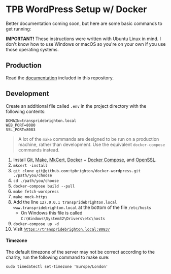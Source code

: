 # TPB WordPress Setup w/ Docker

Better documentation coming soon, but here are some basic commands to get running:

**IMPORTANT!** These instructions were written with Ubuntu Linux in mind. I don't know how to use
Windows or macOS so you're on your own if you use those operating systems.

## Production

Read the [documentation](./docs/) included in this repository.

## Development

Create an additional file called `.env` in the project directory with the following contents:

```dotenv
DOMAIN=transpridebrighton.local
WEB_PORT=8080
SSL_PORT=8083
```

> A lot of the `make` commands are designed to be run on a production machine, rather
> than development. Use the equivalent `docker-compose` commands instead.

1. Install [Git](https://git-scm.com/), [Make](https://www.gnu.org/software/make/),
   [MkCert](https://mkcert.dev/), [Docker](https://docs.docker.com/get-docker/) +
   [Docker Compose](https://docs.docker.com/compose/install/), and
   [OpenSSL](https://www.openssl.org/).
2. `mkcert -install`
3. `git clone git@github.com:tpbrighton/docker-wordpress.git ./path/you/choose`
4. `cd ./path/you/choose`
5. `docker-compose build --pull`
6. `make fetch-wordpress`
7. `make mock-https`
8. Add the line `127.0.0.1 transpridebrighton.local www.transpridebrighton.local` at the bottom of the file `/etc/hosts`
   - On Windows this file is called `C:\Windows\System32\Drivers\etc\hosts`
9. `docker-compose up -d`
10. Visit [`https://transpridebrighton.local:8083/`](https://transpridebrighton.local:8083/)

#### Timezone

The default timezone of the server may not be correct according to the charity, run the following command to make sure:

```
sudo timedatectl set-timezone 'Europe/London'
```
